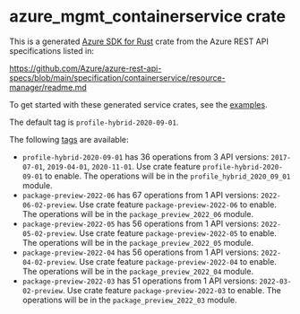 # azure_mgmt_containerservice crate

This is a generated [Azure SDK for Rust](https://github.com/Azure/azure-sdk-for-rust) crate from the Azure REST API specifications listed in:

https://github.com/Azure/azure-rest-api-specs/blob/main/specification/containerservice/resource-manager/readme.md

To get started with these generated service crates, see the [examples](https://github.com/Azure/azure-sdk-for-rust/blob/main/services/README.md#examples).

The default tag is `profile-hybrid-2020-09-01`.

The following [tags](https://github.com/Azure/azure-sdk-for-rust/blob/main/services/tags.md) are available:

- `profile-hybrid-2020-09-01` has 36 operations from 3 API versions: `2017-07-01`, `2019-04-01`, `2020-11-01`. Use crate feature `profile-hybrid-2020-09-01` to enable. The operations will be in the `profile_hybrid_2020_09_01` module.
- `package-preview-2022-06` has 67 operations from 1 API versions: `2022-06-02-preview`. Use crate feature `package-preview-2022-06` to enable. The operations will be in the `package_preview_2022_06` module.
- `package-preview-2022-05` has 56 operations from 1 API versions: `2022-05-02-preview`. Use crate feature `package-preview-2022-05` to enable. The operations will be in the `package_preview_2022_05` module.
- `package-preview-2022-04` has 56 operations from 1 API versions: `2022-04-02-preview`. Use crate feature `package-preview-2022-04` to enable. The operations will be in the `package_preview_2022_04` module.
- `package-preview-2022-03` has 51 operations from 1 API versions: `2022-03-02-preview`. Use crate feature `package-preview-2022-03` to enable. The operations will be in the `package_preview_2022_03` module.